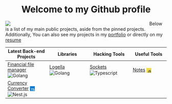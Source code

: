 <div align="center">
  
# Welcome to my Github profile
</div>



<img align="left" width="450em" src="https://github-readme-stats.vercel.app/api/top-langs/?username=Lucasvmarangoni&layout=compact&theme=dark&hide_border=true&bg_color=0d1117&langs_count=4&hide_title=true"/>

<p>
Below is a list of my main public projects, aside from the pinned projects. Additionally, You can also see my projects in my <a href="https://lucasvmarangoni.vercel.app/">portfolio</a>
 or directly on my <a href="https://lucasvmarangoni.vercel.app/curriculo-lucasvmarangoni.pdf">resume</a> <br>  
</p>

<div align="center" width="950em">


<table border="0">
  <thead>
    <tr>
      <th  width="400em"><strong>Latest Back-end Projects</strong></th>
      <th width="400em"><strong>Libraries</strong></th>
      <th width="400em"><strong>Hacking Tools</strong></th>
      <th width="400em"><strong>Useful Tools</strong></th>
    </tr>
  </thead>
  <tbody>
    <tr>
      <td><a href="https://github.com/Lucasvmarangoni/sistema-de-documentos-financeiros">Financial file manager</a> <img src="https://go.dev/blog/go-brand/Go-Logo/SVG/Go-Logo_Aqua.svg" width="30" align="center" title="Golang"/></td>
      <td><a href="https://github.com/Lucasvmarangoni/logella">Logella</a> <img src="https://go.dev/blog/go-brand/Go-Logo/SVG/Go-Logo_Aqua.svg" width="30" align="center" title="Golang"/></td>
      <td><a href="https://github.com/Lucasvmarangoni/sockets">Sockets</a> <img src="https://icon.icepanel.io/Technology/svg/Python.svg" width="20" align="center" title="Typescript" /></td>
      <td><a href="https://github.com/Lucasvmarangoni/notes">Notes</a> <img src="https://raw.githubusercontent.com/github/explore/master/topics/javascript/javascript.png" width="15" align="center" title="Javascript"/></td>
    </tr>
    <tr>
      <td><a href="https://github.com/Lucasvmarangoni/currency-converter">Currency Converter</a> <img src="https://raw.githubusercontent.com/github/explore/master/topics/typescript/typescript.png" width="15" align="center" title="Typescript"/> <img src="https://icon.icepanel.io/Technology/svg/Nest.js.svg" width="15" align="center" title="Nest.js"/></td>
      <td></td>
      <td></td>
      <td></td>
    </tr>
  </tbody>
</table>



  
</div>
